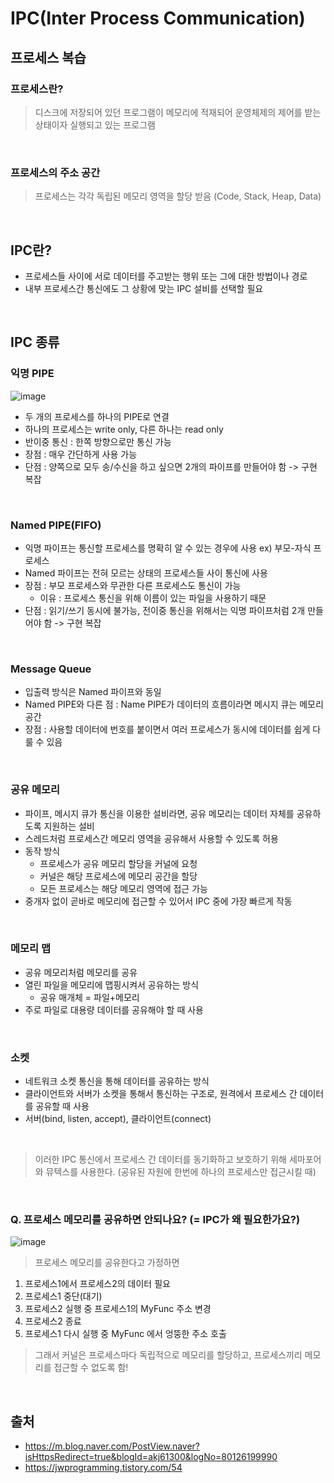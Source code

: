 # IPC(Inter Process Communication)

## 프로세스 복습

### 프로세스란?

> 디스크에 저장되어 있던 프로그램이 메모리에 적재되어 운영체제의 제어를 받는 상태이자 실행되고 있는 프로그램

<br/>

### 프로세스의 주소 공간

> 프로세스는 각각 독립된 메모리 영역을 할당 받음 (Code, Stack, Heap, Data)

<br/>

## IPC란?

- 프로세스들 사이에 서로 데이터를 주고받는 행위 또는 그에 대한 방법이나 경로
- 내부 프로세스간 통신에도 그 상황에 맞는 IPC 설비를 선택할 필요

<br/>

## IPC 종류

### 익명 PIPE

![image](https://user-images.githubusercontent.com/24283422/125092200-0edaa780-e10c-11eb-8c87-3ddc5ab19c60.png)

- 두 개의 프로세스를 하나의 PIPE로 연결
- 하나의 프로세스는 write only, 다른 하나는 read only
- 반이중 통신 : 한쪽 방향으로만 통신 가능
- 장점 : 매우 간단하게 사용 가능
- 단점 : 양쪽으로 모두 송/수신을 하고 싶으면 2개의 파이프를 만들어야 함 -> 구현 복잡

<br/>

### Named PIPE(FIFO)

- 익명 파이프는 통신할 프로세스를 명확히 알 수 있는 경우에 사용 ex) 부모-자식 프로세스
- Named 파이프는 전혀 모르는 상태의 프로세스들 사이 통신에 사용
- 장점 : 부모 프로세스와 무관한 다른 프로세스도 통신이 가능
  - 이유 : 프로세스 통신을 위해 이름이 있는 파일을 사용하기 때문
- 단점 : 읽기/쓰기 동시에 불가능, 전이중 통신을 위해서는 익명 파이프처럼 2개 만들어야 함 -> 구현 복잡

<br/>

### Message Queue

- 입출력 방식은 Named 파이프와 동일
- Named PIPE와 다른 점 : Name PIPE가 데이터의 흐름이라면 메시지 큐는 메모리 공간
- 장점 : 사용할 데이터에 번호를 붙이면서 여러 프로세스가 동시에 데이터를 쉽게 다룰 수 있음

<br/>

### 공유 메모리

- 파이프, 메시지 큐가 통신을 이용한 설비라면, 공유 메모리는 데이터 자체를 공유하도록 지원하는 설비
- 스레드처럼 프로세스간 메모리 영역을 공유해서 사용할 수 있도록 허용
- 동작 방식
  - 프로세스가 공유 메모리 할당을 커널에 요청
  - 커널은 해당 프로세스에 메모리 공간을 할당
  - 모든 프로세스는 해당 메모리 영역에 접근 가능
- 중개자 없이 곧바로 메모리에 접근할 수 있어서 IPC 중에 가장 빠르게 작동

<br/>

### 메모리 맵

- 공유 메모리처럼 메모리를 공유
- 열린 파일을 메모리에 맵핑시켜서 공유하는 방식
  - 공유 매개체 = 파일+메모리
- 주로 파일로 대용량 데이터를 공유해야 할 때 사용

<br/>

### 소켓

- 네트워크 소켓 통신을 통해 데이터를 공유하는 방식
- 클라이언트와 서버가 소켓을 통해서 통신하는 구조로, 원격에서 프로세스 간 데이터를 공유할 때 사용
- 서버(bind, listen, accept), 클라이언트(connect)

<br/>

> 이러한 IPC 통신에서 프로세스 간 데이터를 동기화하고 보호하기 위해 세마포어와 뮤텍스를 사용한다. (공유된 자원에 한번에 하나의 프로세스만 접근시킬 때)

<br/>

### Q. 프로세스 메모리를 공유하면 안되나요? (= IPC가 왜 필요한가요?)

![image](https://user-images.githubusercontent.com/24283422/125088739-afc76380-e108-11eb-8616-c90a3d5301e1.png)

> 프로세스 메모리를 공유한다고 가정하면

1. 프로세스1에서 프로세스2의 데이터 필요
2. 프로세스1 중단(대기)
3. 프로세스2 실행 중 프로세스1의 MyFunc 주소 변경
4. 프로세스2 종료
5. 프로세스1 다시 실행 중 MyFunc 에서 엉뚱한 주소 호출

> 그래서 커널은 프로세스마다 독립적으로 메모리를 할당하고, 프로세스끼리 메모리를 접근할 수 없도록 함!

<br/>

## 출처

- https://m.blog.naver.com/PostView.naver?isHttpsRedirect=true&blogId=akj61300&logNo=80126199990
- https://jwprogramming.tistory.com/54
